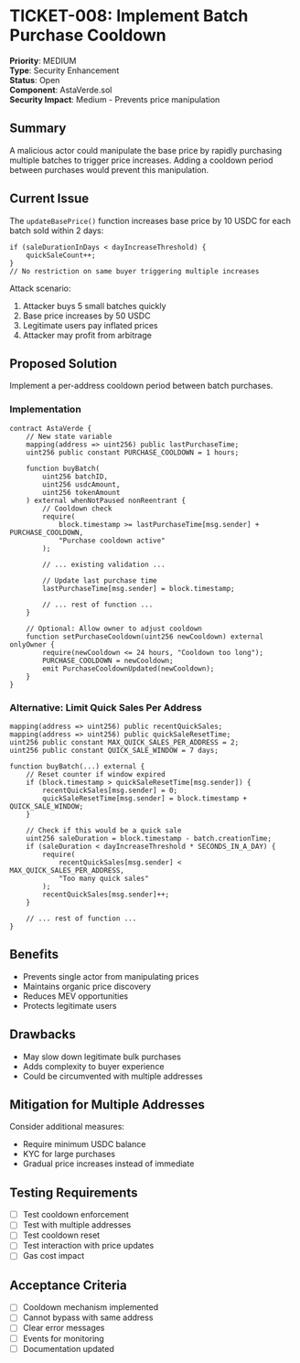# TICKET-008: Implement Batch Purchase Cooldown

**Priority**: MEDIUM  
**Type**: Security Enhancement  
**Status**: Open  
**Component**: AstaVerde.sol  
**Security Impact**: Medium - Prevents price manipulation  

## Summary
A malicious actor could manipulate the base price by rapidly purchasing multiple batches to trigger price increases. Adding a cooldown period between purchases would prevent this manipulation.

## Current Issue
The `updateBasePrice()` function increases base price by 10 USDC for each batch sold within 2 days:
```solidity
if (saleDurationInDays < dayIncreaseThreshold) {
    quickSaleCount++;
}
// No restriction on same buyer triggering multiple increases
```

Attack scenario:
1. Attacker buys 5 small batches quickly
2. Base price increases by 50 USDC
3. Legitimate users pay inflated prices
4. Attacker may profit from arbitrage

## Proposed Solution
Implement a per-address cooldown period between batch purchases.

### Implementation

```solidity
contract AstaVerde {
    // New state variable
    mapping(address => uint256) public lastPurchaseTime;
    uint256 public constant PURCHASE_COOLDOWN = 1 hours;
    
    function buyBatch(
        uint256 batchID,
        uint256 usdcAmount,
        uint256 tokenAmount
    ) external whenNotPaused nonReentrant {
        // Cooldown check
        require(
            block.timestamp >= lastPurchaseTime[msg.sender] + PURCHASE_COOLDOWN,
            "Purchase cooldown active"
        );
        
        // ... existing validation ...
        
        // Update last purchase time
        lastPurchaseTime[msg.sender] = block.timestamp;
        
        // ... rest of function ...
    }
    
    // Optional: Allow owner to adjust cooldown
    function setPurchaseCooldown(uint256 newCooldown) external onlyOwner {
        require(newCooldown <= 24 hours, "Cooldown too long");
        PURCHASE_COOLDOWN = newCooldown;
        emit PurchaseCooldownUpdated(newCooldown);
    }
}
```

### Alternative: Limit Quick Sales Per Address
```solidity
mapping(address => uint256) public recentQuickSales;
mapping(address => uint256) public quickSaleResetTime;
uint256 public constant MAX_QUICK_SALES_PER_ADDRESS = 2;
uint256 public constant QUICK_SALE_WINDOW = 7 days;

function buyBatch(...) external {
    // Reset counter if window expired
    if (block.timestamp > quickSaleResetTime[msg.sender]) {
        recentQuickSales[msg.sender] = 0;
        quickSaleResetTime[msg.sender] = block.timestamp + QUICK_SALE_WINDOW;
    }
    
    // Check if this would be a quick sale
    uint256 saleDuration = block.timestamp - batch.creationTime;
    if (saleDuration < dayIncreaseThreshold * SECONDS_IN_A_DAY) {
        require(
            recentQuickSales[msg.sender] < MAX_QUICK_SALES_PER_ADDRESS,
            "Too many quick sales"
        );
        recentQuickSales[msg.sender]++;
    }
    
    // ... rest of function ...
}
```

## Benefits
- Prevents single actor from manipulating prices
- Maintains organic price discovery
- Reduces MEV opportunities
- Protects legitimate users

## Drawbacks
- May slow down legitimate bulk purchases
- Adds complexity to buyer experience
- Could be circumvented with multiple addresses

## Mitigation for Multiple Addresses
Consider additional measures:
- Require minimum USDC balance
- KYC for large purchases
- Gradual price increases instead of immediate

## Testing Requirements
- [ ] Test cooldown enforcement
- [ ] Test with multiple addresses
- [ ] Test cooldown reset
- [ ] Test interaction with price updates
- [ ] Gas cost impact

## Acceptance Criteria
- [ ] Cooldown mechanism implemented
- [ ] Cannot bypass with same address
- [ ] Clear error messages
- [ ] Events for monitoring
- [ ] Documentation updated